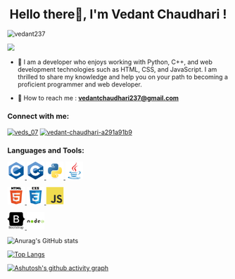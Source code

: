 <h1 align="center">Hello there👋, I'm Vedant Chaudhari !</h1>
<p align="left"> <img src="https://komarev.com/ghpvc/?username=vedant237&label=Profile%20views&color=0e75b6&style=flat" alt="vedant237" /> </p>
<p align="left"> <img src="Blue Geometric Technology LinkedIn Banner.png"/> </p>


- 🌱 I am a developer who enjoys working with Python, C++, and web development technologies such as HTML, CSS, and JavaScript. I am thrilled to share my knowledge and help you on your path to becoming a proficient programmer and web developer.

- 📩 How to reach me : **vedantchaudhari237@gmail.com**

<h3 align="left">Connect with me:</h3>
<p align="left">
<a href="https://twitter.com/veds_07" target="blank"><img align="center" src="https://raw.githubusercontent.com/rahuldkjain/github-profile-readme-generator/master/src/images/icons/Social/twitter.svg" alt="veds_07" height="30" width="40" /></a> 
 <a href="https://linkedin.com/in/vedant-chaudhari-a291a91b9" target="blank"><img align="center" src="https://raw.githubusercontent.com/rahuldkjain/github-profile-readme-generator/master/src/images/icons/Social/linked-in-alt.svg" alt="vedant-chaudhari-a291a91b9" height="30" width="40" /></a>
</p>

<h3 align="left">Languages and Tools:</h3>
<a href="https://www.cprogramming.com/" target="_blank" rel="noreferrer"> <img src="https://raw.githubusercontent.com/devicons/devicon/master/icons/c/c-original.svg" alt="c" width="40" height="40"/> </a>
<align="left"> <a href="https://www.w3schools.com/cpp/" target="_blank" rel="noreferrer"> <img src="https://raw.githubusercontent.com/devicons/devicon/master/icons/cplusplus/cplusplus-original.svg" alt="cplusplus" width="40" height="40"/> </a> <a href="https://www.python.org" target="_blank" rel="noreferrer"> <img src="https://raw.githubusercontent.com/devicons/devicon/master/icons/python/python-original.svg" alt="python" width="40" height="40"/> </a>
<a href="https://www.java.com" target="_blank" rel="noreferrer"> <img src="https://raw.githubusercontent.com/devicons/devicon/master/icons/java/java-original.svg" alt="java" width="40" height="40"/></a>
<p>
 <a href="https://www.w3.org/html/" target="_blank" rel="noreferrer"> <img src="https://raw.githubusercontent.com/devicons/devicon/master/icons/html5/html5-original-wordmark.svg" alt="html5" width="40" height="40"/>
  <a href="https://www.w3schools.com/css/" target="_blank" rel="noreferrer"> <img src="https://raw.githubusercontent.com/devicons/devicon/master/icons/css3/css3-original-wordmark.svg" alt="css3" width="40" height="40"/> </a> 
 <a href="https://developer.mozilla.org/en-US/docs/Web/JavaScript" target="_blank" rel="noreferrer"> <img src="https://raw.githubusercontent.com/devicons/devicon/master/icons/javascript/javascript-original.svg" alt="javascript" width="40" height="40"/> </a></p>
 <p align="left"> <a href="https://getbootstrap.com" target="_blank" rel="noreferrer"> <img src="https://raw.githubusercontent.com/devicons/devicon/master/icons/bootstrap/bootstrap-plain-wordmark.svg" alt="bootstrap" width="40" height="40"/>
 <a href="https://nodejs.org" target="_blank" rel="noreferrer"> <img src="https://raw.githubusercontent.com/devicons/devicon/master/icons/nodejs/nodejs-original-wordmark.svg" alt="nodejs" width="40" height="40"/> </a>

</p>


![Anurag's GitHub stats](https://github-readme-stats.vercel.app/api?username=vedant237&show_icons=true&theme=yeblu)

[![Top Langs](https://github-readme-stats.vercel.app/api/top-langs/?username=vedant237&layout=pie&theme=yeblu)](https://github.com/anuraghazra/github-readme-stats)

[![Ashutosh's github activity graph](https://github-readme-activity-graph.vercel.app/graph?username=vedant237&theme=chartreuse-dark)](https://github.com/ashutosh00710/github-readme-activity-graph)


